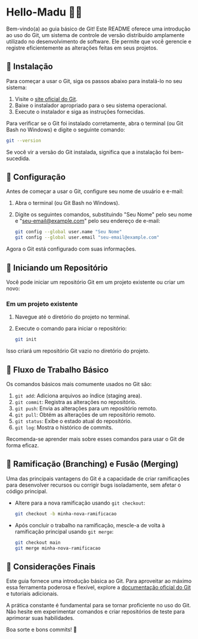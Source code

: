 # Hello-Madu 👋👋

Bem-vindo(a) ao guia básico de Git! Este README oferece uma introdução ao uso do Git, um sistema de controle de versão distribuído amplamente utilizado no desenvolvimento de software. Ele permite que você gerencie e registre eficientemente as alterações feitas em seus projetos.


## 📝 Instalação

Para começar a usar o Git, siga os passos abaixo para instalá-lo no seu sistema:

1. Visite o [site oficial do Git](https://git-scm.com/).
2. Baixe o instalador apropriado para o seu sistema operacional.
3. Execute o instalador e siga as instruções fornecidas.

Para verificar se o Git foi instalado corretamente, abra o terminal (ou Git Bash no Windows) e digite o seguinte comando:

```sh
git --version
```

Se você vir a versão do Git instalada, significa que a instalação foi bem-sucedida.

## 📝 Configuração

Antes de começar a usar o Git, configure seu nome de usuário e e-mail:

1. Abra o terminal (ou Git Bash no Windows).
2. Digite os seguintes comandos, substituindo "Seu Nome" pelo seu nome e "seu-email@example.com" pelo seu endereço de e-mail:

    ```sh
    git config --global user.name "Seu Nome"
    git config --global user.email "seu-email@example.com"
    ```

Agora o Git está configurado com suas informações.

## 📝 Iniciando um Repositório

Você pode iniciar um repositório Git em um projeto existente ou criar um novo:

### Em um projeto existente

1. Navegue até o diretório do projeto no terminal.
2. Execute o comando para iniciar o repositório:

    ```sh
    git init
    ```

Isso criará um repositório Git vazio no diretório do projeto.

## 📝 Fluxo de Trabalho Básico

Os comandos básicos mais comumente usados no Git são:

1. `git add`: Adiciona arquivos ao índice (staging area).
2. `git commit`: Registra as alterações no repositório.
3. `git push`: Envia as alterações para um repositório remoto.
4. `git pull`: Obtém as alterações de um repositório remoto.
5. `git status`: Exibe o estado atual do repositório.
6. `git log`: Mostra o histórico de commits.

Recomenda-se aprender mais sobre esses comandos para usar o Git de forma eficaz.

## 📝 Ramificação (Branching) e Fusão (Merging)

Uma das principais vantagens do Git é a capacidade de criar ramificações para desenvolver recursos ou corrigir bugs isoladamente, sem afetar o código principal. 

- Altere para a nova ramificação usando `git checkout`:

    ```sh
    git checkout -b minha-nova-ramificacao
    ```

- Após concluir o trabalho na ramificação, mescle-a de volta à ramificação principal usando `git merge`:

    ```sh
    git checkout main
    git merge minha-nova-ramificacao
    ```

## 📝 Considerações Finais

Este guia fornece uma introdução básica ao Git. Para aproveitar ao máximo essa ferramenta poderosa e flexível, explore a [documentação oficial do Git](https://git-scm.com/doc) e tutoriais adicionais.

A prática constante é fundamental para se tornar proficiente no uso do Git. Não hesite em experimentar comandos e criar repositórios de teste para aprimorar suas habilidades.

Boa sorte e bons commits! 🚀
